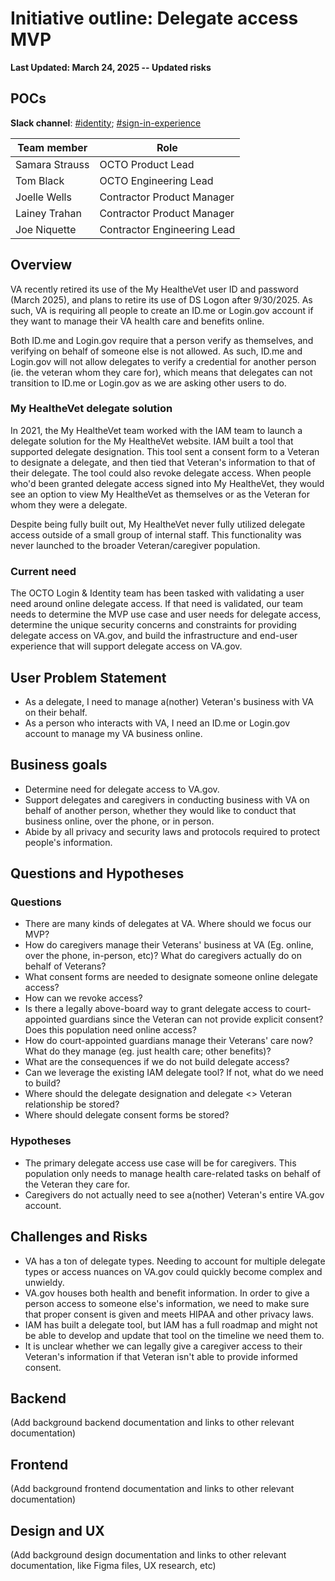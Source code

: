 # Initiative outline: Delegate access MVP

**Last Updated: March 24, 2025 -- Updated risks**
     
## POCs
**Slack channel**: [#identity](https://dsva.slack.com/channels/identity); [#sign-in-experience](https://dsva.slack.com/channels/sign-in-experience)

|**Team member**|**Role**|
|----------------|---------------|
|Samara Strauss | OCTO Product Lead 
|Tom Black | OCTO Engineering Lead 
|Joelle Wells | Contractor Product Manager
|Lainey Trahan | Contractor Product Manager
|Joe Niquette | Contractor Engineering Lead
  
## Overview

VA recently retired its use of the My HealtheVet user ID and password (March 2025), and plans to retire its use of DS Logon after 9/30/2025. As such, VA is requiring all people to create an ID.me or Login.gov account if they want to manage their VA health care and benefits online.

Both ID.me and Login.gov require that a person verify as themselves, and verifying on behalf of someone else is not allowed. As such, ID.me and Login.gov will not allow delegates to verify a credential for another person (ie. the veteran whom they care for), which means that delegates can not transition to ID.me or Login.gov as we are asking other users to do.

### My HealtheVet delegate solution

In 2021, the My HealtheVet team worked with the IAM team to launch a delegate solution for the My HealtheVet website. IAM built a tool that supported delegate designation. This tool sent a consent form to a Veteran to designate a delegate, and then tied that Veteran's information to that of their delegate. The tool could also revoke delegate access. When people who'd been granted delegate access signed into My HealtheVet, they would see an option to view My HealtheVet as themselves or as the Veteran for whom they were a delegate.

Despite being fully built out, My HealtheVet never fully utilized delegate access outside of a small group of internal staff. This functionality was never launched to the broader Veteran/caregiver population.

### Current need

The OCTO Login & Identity team has been tasked with validating a user need around online delegate access. If that need is validated, our team needs to determine the MVP use case and user needs for delegate access, determine the unique security concerns and constraints for providing delegate access on VA.gov, and build the infrastructure and end-user experience that will support delegate access on VA.gov.

## User Problem Statement

- As a delegate, I need to manage a(nother) Veteran's business with VA on their behalf.
- As a person who interacts with VA, I need an ID.me or Login.gov account to manage my VA business online.

## Business goals

- Determine need for delegate access to VA.gov.
- Support delegates and caregivers in conducting business with VA on behalf of another person, whether they would like to conduct that business online, over the phone, or in person.
- Abide by all privacy and security laws and protocols required to protect people's information.

## Questions and Hypotheses

### Questions

- There are many kinds of delegates at VA. Where should we focus our MVP?
- How do caregivers manage their Veterans' business at VA (Eg. online, over the phone, in-person, etc)? What do caregivers actually do on behalf of Veterans?
- What consent forms are needed to designate someone online delegate access?
- How can we revoke access?
- Is there a legally above-board way to grant delegate access to court-appointed guardians since the Veteran can not provide explicit consent? Does this population need online access?
- How do court-appointed guardians manage their Veterans' care now? What do they manage (eg. just health care; other benefits)?
- What are the consequences if we do not build delegate access?
- Can we leverage the existing IAM delegate tool? If not, what do we need to build?
- Where should the delegate designation and delegate <> Veteran relationship be stored?
- Where should delegate consent forms be stored?

### Hypotheses

- The primary delegate access use case will be for caregivers. This population only needs to manage health care-related tasks on behalf of the Veteran they care for.
- Caregivers do not actually need to see a(nother) Veteran's entire VA.gov account.

## Challenges and Risks

- VA has a ton of delegate types. Needing to account for multiple delegate types or access nuances on VA.gov could quickly become complex and unwieldy.
- VA.gov houses both health and benefit information. In order to give a person access to someone else's information, we need to make sure that proper consent is given and meets HIPAA and other privacy laws.
- IAM has built a delegate tool, but IAM has a full roadmap and might not be able to develop and update that tool on the timeline we need them to.
- It is unclear whether we can legally give a caregiver access to their Veteran's information if that Veteran isn't able to provide informed consent.

## Backend

(Add background backend documentation and links to other relevant documentation)

## Frontend

(Add background frontend documentation and links to other relevant documentation)

## Design and UX

(Add background design documentation and links to other relevant documentation, like Figma files, UX research, etc)
